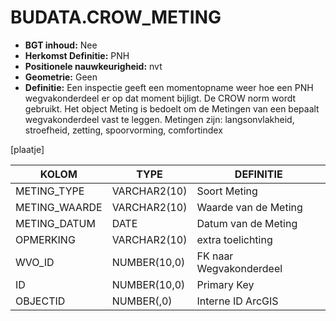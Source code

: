 ﻿# BUDATA.CROW_METING


* __BGT inhoud:__ Nee
* __Herkomst Definitie:__ PNH
* __Positionele nauwkeurigheid:__ nvt
* __Geometrie:__ Geen
* __Definitie:__ Een inspectie geeft een momentopname weer hoe een PNH wegvakonderdeel er op dat moment bijligt. De CROW norm wordt gebruikt. Het object Meting is bedoelt om de Metingen van een bepaalt wegvakonderdeel vast te leggen. Metingen zijn: langsonvlakheid, stroefheid, zetting, spoorvorming, comfortindex

[plaatje]


|KOLOM                           	|TYPE          	|DEFINITIE|
|------                          	|----          	|-----    |
|METING_TYPE                     	|VARCHAR2(10)  	|Soort Meting|
|METING_WAARDE                    	|VARCHAR2(10)  	|Waarde van de Meting|
|METING_DATUM                      	|DATE		  	|Datum van de Meting|
|OPMERKING                       	|VARCHAR2(10)  	|extra toelichting|
|WVO_ID                          	|NUMBER(10,0)  	|FK naar Wegvakonderdeel|
|ID                              	|NUMBER(10,0)  	|Primary Key|
|OBJECTID                        	|NUMBER(,0)    	|Interne ID ArcGIS|



